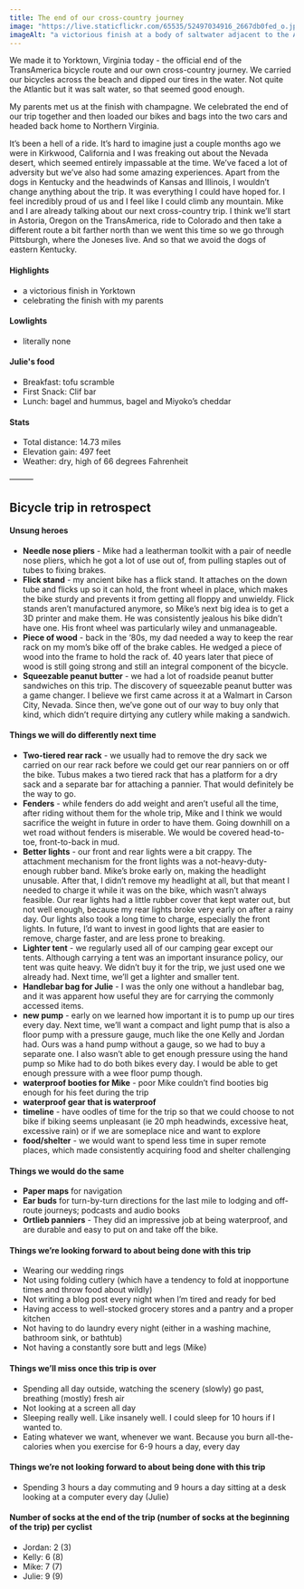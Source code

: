 ```yaml
---
title: The end of our cross-country journey
image: "https://live.staticflickr.com/65535/52497034916_2667db0fed_o.jpg"
imageAlt: "a victorious finish at a body of saltwater adjacent to the Atlantic Ocean"
---
```


We made it to Yorktown, Virginia today - the official end of the TransAmerica bicycle route and our own cross-country journey. We carried our bicycles across the beach and dipped our tires in the water. Not quite the Atlantic but it was salt water, so that seemed good enough.

My parents met us at the finish with champagne. We celebrated the end of our trip together and then loaded our bikes and bags into the two cars and headed back home to Northern Virginia. 

It’s been a hell of a ride. It’s hard to imagine just a couple months ago we were in Kirkwood, California and I was freaking out about the Nevada desert, which seemed entirely impassable at the time. We’ve faced a lot of adversity but we’ve also had some amazing experiences. Apart from the dogs in Kentucky and the headwinds of Kansas and Illinois, I wouldn’t change anything about the trip. It was everything I could have hoped for. I feel incredibly proud of us and I feel like I could climb any mountain. Mike and I are already talking about our next cross-country trip. I think we’ll start in Astoria, Oregon on the TransAmerica, ride to Colorado and then take a different route a bit farther north than we went this time so we go through Pittsburgh, where the Joneses live. And so that we avoid the dogs of eastern Kentucky. 

#### Highlights
- a victorious finish in Yorktown
- celebrating the finish with my parents 

#### Lowlights
- literally none

#### Julie's food
- Breakfast: tofu scramble 
- First Snack: Clif bar
- Lunch: bagel and hummus, bagel and Miyoko’s cheddar

#### Stats
- Total distance: 14.73 miles
- Elevation gain: 497 feet
- Weather: dry, high of 66 degrees Fahrenheit

———

## Bicycle trip in retrospect 

#### Unsung heroes
- **Needle nose pliers** - Mike had a leatherman toolkit with a pair of needle nose pliers, which he got a lot of use out of, from pulling staples out of tubes to fixing brakes. 
- **Flick stand** - my ancient bike has a flick stand. It attaches on the down tube and flicks up so it can hold, the front wheel in place, which makes the bike sturdy and prevents it from getting all floppy and unwieldy. Flick stands aren’t manufactured anymore, so Mike’s next big idea is to get a 3D printer and make them. He was consistently jealous his bike didn’t have one. His front wheel was particularly wiley and unmanageable.   
- **Piece of wood** - back in the ‘80s, my dad needed a way to keep the rear rack on my mom’s bike off of the brake cables. He wedged a piece of wood into the frame to hold the rack of. 40 years later that piece of wood is still going strong and still an integral component of the bicycle. 
- **Squeezable peanut butter** - we had a lot of roadside peanut butter sandwiches on this trip. The discovery of squeezable peanut butter was a game changer. I believe we first came across it at a Walmart in Carson City, Nevada.  Since then, we’ve gone out of our way to buy only that kind, which didn’t require dirtying any cutlery while making a sandwich. 

#### Things we will do differently next time
- **Two-tiered rear rack** - we usually had to remove the dry sack we carried on our rear rack before we could get our rear panniers on or off the bike. Tubus makes a two tiered rack that has a platform for a dry sack and a separate bar for attaching a pannier. That would definitely be the way to go.  
- **Fenders** - while fenders do add weight and aren’t useful all the time, after riding without them for the whole trip, Mike and I think we would sacrifice the weight in future in order to have them. Going downhill on a wet road without fenders is miserable. We would be covered head-to-toe, front-to-back in mud. 
- **Better lights** - our front and rear lights were a bit crappy. The attachment mechanism for the front lights was a not-heavy-duty-enough rubber band. Mike’s broke early on, making the headlight unusable. After that, I didn’t remove my headlight at all, but that meant I needed to charge it while it was on the bike, which wasn’t always feasible. Our rear lights had a little rubber cover that kept water out, but not well enough, because my rear lights broke very early on after a rainy day. Our lights also took a long time to charge, especially the front lights. In future, I’d want to invest in good lights that are easier to remove, charge faster, and are less prone to breaking. 
- **Lighter tent** - we regularly used all of our camping gear except our tents. Although carrying a tent was an important insurance policy, our tent was quite heavy. We didn’t buy it for the trip, we just used one we already had. Next time, we’ll get a lighter and smaller tent. 
- **Handlebar bag for Julie** - I was the only one without a handlebar bag, and it was apparent how useful they are for carrying the commonly accessed items. 
- **new pump** - early  on we learned how important it is to pump up our tires every day. Next time, we’ll want a compact and light pump that is also a floor pump with a pressure gauge, much like the one Kelly and Jordan had. Ours was a hand pump without a gauge, so we had to buy a separate one. I also wasn’t able to get enough pressure using the hand pump so Mike had to do both bikes every day. I would be able to get enough pressure with a wee floor pump though. 
- **waterproof booties for Mike** - poor Mike couldn’t find booties big enough for his feet during the trip 
- **waterproof gear that is waterproof**
- **timeline** - have oodles of time for the trip so that we could choose to not bike if biking seems unpleasant (ie 20 mph headwinds, excessive heat, excessive rain) or if we are someplace nice and want to explore
- **food/shelter** - we would want to spend less time in super remote places, which made consistently acquiring food and shelter challenging

#### Things we would do the same
- **Paper maps** for navigation 
- **Ear buds** for turn-by-turn directions for the last mile to lodging and off-route journeys; podcasts and audio books
- **Ortlieb panniers** - They did an impressive job at being waterproof, and are durable and easy to put on and take off the bike. 

#### Things we’re looking forward to about being done with this trip 
- Wearing our wedding rings 
- Not using folding cutlery (which have a tendency to fold at inopportune times and throw food about wildly)
- Not writing a blog post every night when I’m tired and ready for bed
- Having access to well-stocked grocery stores and a pantry and a proper kitchen
- Not having to do laundry every night (either in a washing machine, bathroom sink, or bathtub) 
- Not having a constantly sore butt and legs (Mike)

#### Things we’ll miss once this trip is over
- Spending all day outside, watching the scenery (slowly) go past, breathing (mostly) fresh air
- Not looking at a screen all day
- Sleeping really well. Like insanely well. I could sleep for 10 hours if I wanted to. 
- Eating whatever we want, whenever we want. Because you burn all-the-calories when you exercise for 6-9 hours a day, every day

#### Things we’re not looking forward to about being done with this trip
- Spending 3 hours a day commuting and 9 hours a day sitting at a desk looking at a computer every day (Julie)

#### Number of socks at the end of the trip (number of socks at the beginning of the trip) per cyclist 
- Jordan: 2 (3)
- Kelly: 6 (8)
- Mike: 7 (7)
- Julie: 9 (9)
